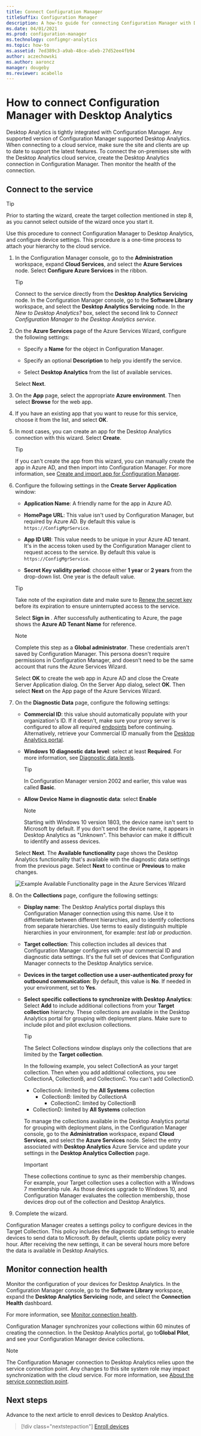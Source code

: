 ```yaml
---
title: Connect Configuration Manager
titleSuffix: Configuration Manager
description: A how-to guide for connecting Configuration Manager with Desktop Analytics.
ms.date: 04/01/2021
ms.prod: configuration-manager
ms.technology: configmgr-analytics
ms.topic: how-to
ms.assetid: 7ed389c3-a9ab-48ce-a5eb-27d52ee4fb94
author: aczechowski
ms.author: aaroncz
manager: dougeby
ms.reviewer: acabello
---
```


# How to connect Configuration Manager with Desktop Analytics

Desktop Analytics is tightly integrated with Configuration Manager. Any supported version of Configuration Manager supported Desktop Analytics. When connecting to a cloud service, make sure the site and clients are up to date to support the latest features. To connect the on-premises site with the Desktop Analytics cloud service, create the Desktop Analytics connection in Configuration Manager. Then monitor the health of the connection.

## <a name="bkmk_connect"></a> Connect to the service

> [!TIP]
> Prior to starting the wizard, create the target collection mentioned in step 8, as you cannot select outside of the wizard once you start it.

Use this procedure to connect Configuration Manager to Desktop Analytics, and configure device settings. This procedure is a one-time process to attach your hierarchy to the cloud service.

1. In the Configuration Manager console, go to the **Administration** workspace, expand **Cloud Services**, and select the **Azure Services** node. Select **Configure Azure Services** in the ribbon.

    > [!TIP]
    > Connect to the service directly from the **Desktop Analytics Servicing** node. In the Configuration Manager console, go to the **Software Library** workspace, and select the **Desktop Analytics Servicing** node. In the *New to Desktop Analytics?* box, select the second link to *Connect Configuration Manager to the Desktop Analytics service*.

2. On the **Azure Services** page of the Azure Services Wizard, configure the following settings:

    - Specify a **Name** for the object in Configuration Manager.

    - Specify an optional **Description** to help you identify the service.

    - Select **Desktop Analytics** from the list of available services.

   Select **Next**.

3. On the **App** page, select the appropriate **Azure environment**. Then select **Browse** for the web app.

4. If you have an existing app that you want to reuse for this service, choose it from the list, and select **OK**.

5. In most cases, you can create an app for the Desktop Analytics connection with this wizard. Select **Create**.<!-- 3572123 -->

    > [!TIP]
    > If you can't create the app from this wizard, you can manually create the app in Azure AD, and then import into Configuration Manager. For more information, see [Create and import app for Configuration Manager](troubleshooting.md#create-and-import-app-for-configuration-manager).

6. Configure the following settings in the **Create Server Application** window:

    - **Application Name**: A friendly name for the app in Azure AD.

    - **HomePage URL**: This value isn't used by Configuration Manager, but required by Azure AD. By default this value is `https://ConfigMgrService`.

    - **App ID URI**: This value needs to be unique in your Azure AD tenant. It's in the access token used by the Configuration Manager client to request access to the service. By default this value is `https://ConfigMgrService`.

    - **Secret Key validity period**: choose either **1 year** or **2 years** from the drop-down list. One year is the default value.

    > [!TIP]
    > Take note of the expiration date and make sure to [Renew the secret key](../core/servers/deploy/configure/azure-services-wizard.md#bkmk_renew) before its expiration to ensure uninterrupted access to the service. 

    Select **Sign in** . After successfully authenticating to Azure, the page shows the **Azure AD Tenant Name** for reference.

    > [!NOTE]
    > Complete this step as a **Global administrator**. These credentials aren't saved by Configuration Manager. This persona doesn't require permissions in Configuration Manager, and doesn't need to be the same account that runs the Azure Services Wizard.

    Select **OK** to create the web app in Azure AD and close the Create Server Application dialog. On the Server App dialog, select **OK**. Then select **Next** on the App page of the Azure Services Wizard.

7. On the **Diagnostic Data** page, configure the following settings:

    - **Commercial ID**: this value should automatically populate with your organization's ID. If it doesn't, make sure your proxy server is configured to allow all required [endpoints](enable-data-sharing.md#endpoints) before continuing. Alternatively, retrieve your Commercial ID manually from the [Desktop Analytics portal](monitor-connection-health.md#bkmk_ViewCommercialID).

    - **Windows 10 diagnostic data level**: select at least **Required**. For more information, see [Diagnostic data levels](enable-data-sharing.md#diagnostic-data-levels).

        > [!TIP]
        > In Configuration Manager version 2002 and earlier, this value was called **Basic**.<!-- 7363467 -->

    - **Allow Device Name in diagnostic data**: select **Enable**

        > [!NOTE]
        > Starting with Windows 10 version 1803, the device name isn't sent to Microsoft by default. If you don't send the device name, it appears in Desktop Analytics as "Unknown". This behavior can make it difficult to identify and assess devices.

   Select **Next**. The **Available functionality** page shows the Desktop Analytics functionality that's available with the diagnostic data settings from the previous page. Select **Next** to continue or **Previous** to make changes.

    ![Example Available Functionality page in the Azure Services Wizard](media/available-functionality.png)

<a name="bkmk_Collections"></a>

8. On the **Collections** page, configure the following settings:

    - **Display name**: The Desktop Analytics portal displays this Configuration Manager connection using this name. Use it to differentiate between different hierarchies, and to identify collections from separate hierarchies. Use terms to easily distinguish multiple hierarchies in your environment, for example: *test lab* or *production*.

    - **Target collection**: This collection includes all devices that Configuration Manager configures with your commercial ID and diagnostic data settings. It's the full set of devices that Configuration Manager connects to the Desktop Analytics service.

    - **Devices in the target collection use a user-authenticated proxy for outbound communication**: By default, this value is **No**. If needed in your environment, set to **Yes**.

    - **Select specific collections to synchronize with Desktop Analytics**: Select **Add** to include additional collections from your **Target collection** hierarchy. These collections are available in the Desktop Analytics portal for grouping with deployment plans. Make sure to include pilot and pilot exclusion collections.  <!-- 4097528 -->

        > [!TIP]
        > The Select Collections window displays only the collections that are limited by the **Target collection**.
        >
        > In the following example, you select CollectionA as your target collection. Then when you add additional collections, you see CollectionA, CollectionB, and CollectionC. You can't add CollectionD.
        >
        > - CollectionA: limited by the **All Systems** collection
        >     - CollectionB: limited by CollectionA
        >         - CollectionC: limited by CollectionB
        > - CollectionD: limited by **All Systems** collection
        >
        > To manage the collections available in the Desktop Analytics portal for grouping with deployment plans, in the Configuration Manager console, go to the **Administration** workspace, expand **Cloud Services**, and select the **Azure Services** node. Select the entry associated with **Desktop Analytics** Azure Service and update your settings in the **Desktop Analytics Collection** page.

        > [!IMPORTANT]
        > These collections continue to sync as their membership changes. For example, your Target collection uses a collection with a Windows 7 membership rule. As those devices upgrade to Windows 10, and Configuration Manager evaluates the collection membership, those devices drop out of the collection and Desktop Analytics.

9. Complete the wizard.

Configuration Manager creates a settings policy to configure devices in the Target Collection. This policy includes the diagnostic data settings to enable devices to send data to Microsoft. By default, clients update policy every hour. After receiving the new settings, it can be several hours more before the data is available in Desktop Analytics.

## <a name="bkmk_monitor"></a> Monitor connection health

Monitor the configuration of your devices for Desktop Analytics. In the Configuration Manager console, go to the **Software Library** workspace, expand the **Desktop Analytics Servicing** node, and select the **Connection Health** dashboard.

For more information, see [Monitor connection health](monitor-connection-health.md).

Configuration Manager synchronizes your collections within 60 minutes of creating the connection. In the Desktop Analytics portal, go to**Global Pilot**, and see your Configuration Manager device collections.

> [!NOTE]
> The Configuration Manager connection to Desktop Analytics relies upon the service connection point. Any changes to this site system role may impact synchronization with the cloud service. For more information, see [About the service connection point](../core/servers/deploy/configure/about-the-service-connection-point.md#bkmk_move).

## Next steps

Advance to the next article to enroll devices to Desktop Analytics.
> [!div class="nextstepaction"]
> [Enroll devices](enroll-devices.md)
